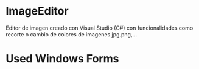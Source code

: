 # ImageEditor
Editor de imagen creado con Visual Studio (C#) con funcionalidades como recorte o cambio de colores de imagenes jpg,png,...

# Used Windows Forms
